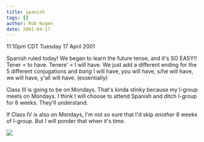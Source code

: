 ```yaml
---
title: spanish
tags: []
author: Rob Nugen
date: 2001-04-17
---
```


<title></title>
<p class=date>11:10pm CDT Tuesday 17 April 2001</p>

<p>Spanish ruled today!  We began to learn the future tense, and it's
SO EASY!!  Tener = to have.  Tenere' = I will have.  We just add a
different ending for the 5 different conjugations and <em>bang</em> I
will have, you will have, s/he will have, we will have, y'all will
have. (essentially)</p>

<p>Class III is going to be on Mondays.  That's kinda stinky because
my I-group meets on Mondays.  I think I will choose to attend Spanish
and ditch I-group for 8 weeks.  They'll understand.</p>

<p>If Class IV is also on Mondays, I'm not so sure that I'd skip
<em>another</em> 8 weeks of I-group.  But I will ponder that when it's
time.</p>

<p><img src='/images/rob/wL-ROB.gif'/></p>

